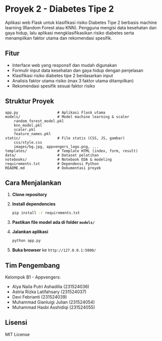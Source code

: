 # Proyek 2 - Diabetes Tipe 2

Aplikasi web Flask untuk klasifikasi risiko Diabetes Tipe 2 berbasis machine learning (Random Forest atau KNN). Pengguna mengisi data kesehatan dan gaya hidup, lalu aplikasi mengklasifikasikan risiko diabetes serta menampilkan faktor utama dan rekomendasi spesifik.

## Fitur

- Interface web yang responsif dan mudah digunakan
- Formulir input data kesehatan dan gaya hidup dengan penjelasan
- Klasifikasi risiko diabetes tipe 2 berdasarkan input
- Analisis faktor utama risiko (max 3 faktor utama ditampilkan)
- Rekomendasi spesifik sesuai faktor risiko

## Struktur Proyek

```text
app.py                  # Aplikasi Flask utama
models/                 # Model machine learning & scaler
    random_forest_model.pkl
    knn_model.pkl
    scaler.pkl
    feature_names.pkl
static/                 # File statis (CSS, JS, gambar)
    css/style.css
    images/bg.jpg, appvengers_logo.png, ...
templates/              # Template HTML (index, form, result)
data/                   # Dataset pelatihan
notebooks/              # Notebook EDA & modeling
requirements.txt        # Dependensi Python
README.md               # Dokumentasi proyek
```

## Cara Menjalankan

1. **Clone repository**
2. **Install dependencies**

   ```bash
   pip install -r requirements.txt
   ```

3. **Pastikan file model ada di folder `models/`**
4. **Jalankan aplikasi**

   ```bash
   python app.py
   ```

5. **Buka browser** ke `http://127.0.0.1:5000/`

## Tim Pengembang

Kelompok B1 - Appvengers:

- Alya Naila Putri Ashadilla (231524036)
- Astria Rizka Latifahsary (231524037)
- Devi Febrianti (231524039)
- Muhammad Gianluigi Julian (231524054)
- Muhammad Hasbi Asshidiqi (231524055)

## Lisensi

MIT License
